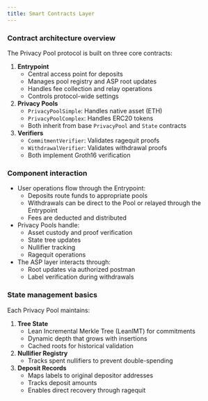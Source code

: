 ```yaml
---
title: Smart Contracts Layer
---
```


### Contract architecture overview

The Privacy Pool protocol is built on three core contracts:

1. **Entrypoint**
   - Central access point for deposits
   - Manages pool registry and ASP root updates
   - Handles fee collection and relay operations
   - Controls protocol-wide settings
2. **Privacy Pools**
   - `PrivacyPoolSimple`: Handles native asset (ETH)
   - `PrivacyPoolComplex`: Handles ERC20 tokens
   - Both inherit from base `PrivacyPool` and `State` contracts
3. **Verifiers**
   - `CommitmentVerifier`: Validates ragequit proofs
   - `WithdrawalVerifier`: Validates withdrawal proofs
   - Both implement Groth16 verification

### Component interaction

- User operations flow through the Entrypoint:
  - Deposits route funds to appropriate pools
  - Withdrawals can be direct to the Pool or relayed through the Entrypoint
  - Fees are deducted and distributed
- Privacy Pools handle:
  - Asset custody and proof verification
  - State tree updates
  - Nullifier tracking
  - Ragequit operations
- The ASP layer interacts through:
  - Root updates via authorized postman
  - Label verification during withdrawals

### State management basics

Each Privacy Pool maintains:

1. **Tree State**
   - Lean Incremental Merkle Tree (LeanIMT) for commitments
   - Dynamic depth that grows with insertions
   - Cached roots for historical validation
2. **Nullifier Registry**
   - Tracks spent nullifiers to prevent double-spending
3. **Deposit Records**
   - Maps labels to original depositor addresses
   - Tracks deposit amounts
   - Enables direct recovery through ragequit
